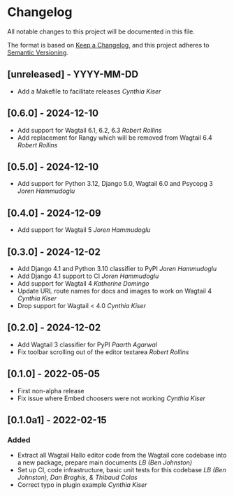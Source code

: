 # Changelog

All notable changes to this project will be documented in this file.

The format is based on [Keep a Changelog](https://keepachangelog.com/en/1.0.0/), and this project adheres to [Semantic Versioning](https://semver.org/spec/v2.0.0.html).

## [unreleased] - YYYY-MM-DD

- Add a Makefile to facilitate releases _Cynthia Kiser_

## [0.6.0] - 2024-12-10

- Add support for Wagtail 6.1, 6.2, 6.3 _Robert Rollins_
- Add replacement for Rangy which will be removed from Wagtail 6.4 _Robert Rollins_

## [0.5.0] - 2024-12-10

- Add support for Python 3.12, Django 5.0, Wagtail 6.0 and Psycopg 3 _Joren Hammudoglu_

## [0.4.0] - 2024-12-09

- Add support for Wagtail 5 _Joren Hammudoglu_

## [0.3.0] - 2024-12-02

- Add Django 4.1 and Python 3.10 classifier to PyPI _Joren Hammudoglu_
- Add Django 4.1 support to CI _Joren Hammudoglu_
- Add support for Wagtail 4 _Katherine Domingo_
- Update URL route names for docs and images to work on Wagtail 4 _Cynthia Kiser_
- Drop support for Wagtail < 4.0 _Cynthia Kiser_

## [0.2.0] - 2024-12-02

- Add Wagtail 3 classifier for PyPI _Paarth Agarwal_
- Fix toolbar scrolling out of the editor textarea _Robert Rollins_

## [0.1.0] - 2022-05-05

- First non-alpha release
- Fix issue where Embed choosers were not working _Cynthia Kiser_

## [0.1.0a1] - 2022-02-15

### Added

- Extract all Wagtail Hallo editor code from the Wagtail core codebase into a new package, prepare main documents _LB (Ben Johnston)_
- Set up CI, code infrastructure, basic unit tests for this codebase _LB (Ben Johnston), Dan Braghis, & Thibaud Colas_
- Correct typo in plugin example _Cynthia Kiser_
